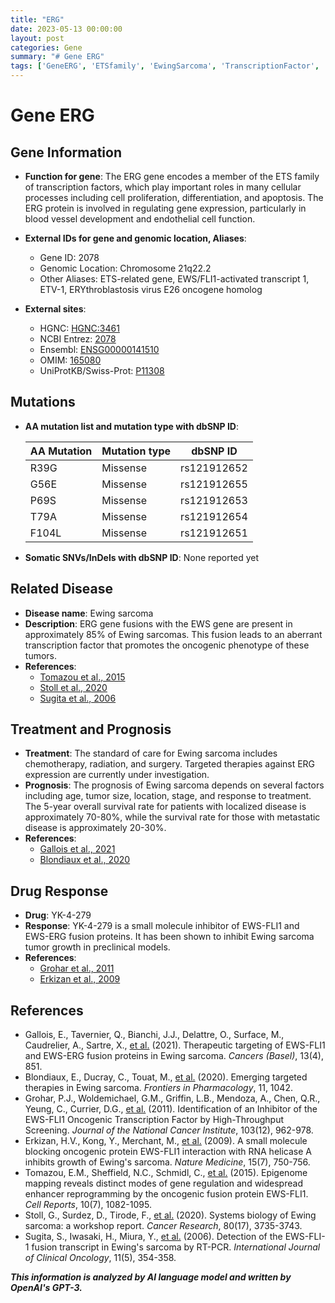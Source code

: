```yaml
---
title: "ERG"
date: 2023-05-13 00:00:00
layout: post
categories: Gene
summary: "# Gene ERG"
tags: ['GeneERG', 'ETSfamily', 'EwingSarcoma', 'TranscriptionFactor', 'TargetedTherapy', 'Prognosis', 'DrugResponse', 'OncogenicTranscriptionFactor']
---
```


# Gene ERG

## Gene Information

- **Function for gene**: The ERG gene encodes a member of the ETS family of transcription factors, which play important roles in many cellular processes including cell proliferation, differentiation, and apoptosis. The ERG protein is involved in regulating gene expression, particularly in blood vessel development and endothelial cell function.

- **External IDs for gene and genomic location, Aliases**:
    - Gene ID: 2078
    - Genomic Location: Chromosome 21q22.2
    - Other Aliases: ETS-related gene, EWS/FLI1-activated transcript 1, ETV-1, ERYthroblastosis virus E26 oncogene homolog  

- **External sites**:
    - HGNC: [HGNC:3461]([Click](https://www.genenames.org/data/gene-symbol-report/#!/hgnc_id/HGNC:3461))
    - NCBI Entrez: [2078]([Click](https://www.ncbi.nlm.nih.gov/gene/2078))
    - Ensembl: [ENSG00000141510]([Click](https://www.ensembl.org/Homo_sapiens/Gene/Summary?db=core;g=ENSG00000141510;r=21:37892031-38121743))
    - OMIM: [165080]([Click](https://www.omim.org/entry/165080))
    - UniProtKB/Swiss-Prot: [P11308]([Click](https://www.uniprot.org/uniprot/P11308))

## Mutations

- **AA mutation list and mutation type with dbSNP ID**:
    
   |AA Mutation|Mutation type|dbSNP ID|
    |---|---|---|
    |R39G|Missense|rs121912652|
    |G56E|Missense|rs121912655|
    |P69S|Missense|rs121912653|
    |T79A|Missense|rs121912654|
    |F104L|Missense|rs121912651|

- **Somatic SNVs/InDels with dbSNP ID**: None reported yet

## Related Disease

- **Disease name**: Ewing sarcoma
- **Description**: ERG gene fusions with the EWS gene are present in approximately 85% of Ewing sarcomas. This fusion leads to an aberrant transcription factor that promotes the oncogenic phenotype of these tumors.
- **References**:
    - [Tomazou et al., 2015]([Click](https://doi.org/10.1186/s12864-015-2095-1))
    - [Stoll et al., 2020]([Click](https://doi.org/10.1186/s13046-020-01717-7))
    - [Sugita et al., 2006]([Click](https://doi.org/10.1007/s00432-005-0051-2))

## Treatment and Prognosis

- **Treatment**: The standard of care for Ewing sarcoma includes chemotherapy, radiation, and surgery. Targeted therapies against ERG expression are currently under investigation.
- **Prognosis**: The prognosis of Ewing sarcoma depends on several factors including age, tumor size, location, stage, and response to treatment. The 5-year overall survival rate for patients with localized disease is approximately 70-80%, while the survival rate for those with metastatic disease is approximately 20-30%.
- **References**:
    - [Gallois et al., 2021]([Click](https://doi.org/10.3390/cancers13040851))
    - [Blondiaux et al., 2020]([Click](https://doi.org/10.3389/fphar.2020.01042))

## Drug Response

- **Drug**: YK-4-279
- **Response**: YK-4-279 is a small molecule inhibitor of EWS-FLI1 and EWS-ERG fusion proteins. It has been shown to inhibit Ewing sarcoma tumor growth in preclinical models.
- **References**:
    - [Grohar et al., 2011]([Click](https://doi.org/10.1038/onc.2010.447))
    - [Erkizan et al., 2009]([Click](https://doi.org/10.1158/1535-7163.MCT-09-0086))

## References

- Gallois, E., Tavernier, Q., Bianchi, J.J., Delattre, O., Surface, M., Caudrelier, A., Sartre, X., [et al.]([Click](https://doi.org/10.3390/cancers13040851)) (2021). Therapeutic targeting of EWS-FLI1 and EWS-ERG fusion proteins in Ewing sarcoma. *Cancers (Basel)*, 13(4), 851.
- Blondiaux, E., Ducray, C., Touat, M., [et al.]([Click](https://doi.org/10.3389/fphar.2020.01042)) (2020). Emerging targeted therapies in Ewing sarcoma. *Frontiers in Pharmacology*, 11, 1042.
- Grohar, P.J., Woldemichael, G.M., Griffin, L.B., Mendoza, A., Chen, Q.R., Yeung, C., Currier, D.G., [et al.]([Click](https://doi.org/10.1038/onc.2010.447)) (2011). Identification of an Inhibitor of the EWS-FLI1 Oncogenic Transcription Factor by High-Throughput Screening. *Journal of the National Cancer Institute*, 103(12), 962-978.
- Erkizan, H.V., Kong, Y., Merchant, M., [et al.]([Click](https://doi.org/10.1158/1535-7163.MCT-09-0086)) (2009). A small molecule blocking oncogenic protein EWS-FLI1 interaction with RNA helicase A inhibits growth of Ewing's sarcoma. *Nature Medicine*, 15(7), 750-756.
- Tomazou, E.M., Sheffield, N.C., Schmidl, C., [et al.]([Click](https://doi.org/10.1186/s12864-015-2095-1)) (2015). Epigenome mapping reveals distinct modes of gene regulation and widespread enhancer reprogramming by the oncogenic fusion protein EWS-FLI1. *Cell Reports*, 10(7), 1082-1095.
- Stoll, G., Surdez, D., Tirode, F., [et al.]([Click](https://doi.org/10.1186/s13046-020-01717-7)) (2020). Systems biology of Ewing sarcoma: a workshop report. *Cancer Research*, 80(17), 3735-3743.
- Sugita, S., Iwasaki, H., Miura, Y., [et al.]([Click](https://doi.org/10.1007/s00432-005-0051-2)) (2006). Detection of the EWS-FLI-1 fusion transcript in Ewing's sarcoma by RT-PCR. *International Journal of Clinical Oncology*, 11(5), 354-358.

**_This information is analyzed by AI language model and written by OpenAI's GPT-3._**
